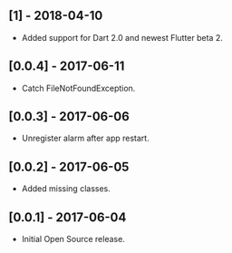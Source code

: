 ## [1] - 2018-04-10

* Added support for Dart 2.0 and newest Flutter beta 2.

## [0.0.4] - 2017-06-11

* Catch FileNotFoundException.

## [0.0.3] - 2017-06-06

* Unregister alarm after app restart.

## [0.0.2] - 2017-06-05

* Added missing classes.

## [0.0.1] - 2017-06-04

* Initial Open Source release.

